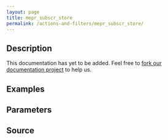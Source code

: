```yaml
---
layout: page
title: mepr_subscr_store
permalink: /actions-and-filters/mepr_subscr_store/
---
```


## Description

This documentation has yet to be added. Feel free to [fork our documentation project](https://github.com/caseproof/memberpress-docs) to help us.

## Examples


## Parameters


## Source

